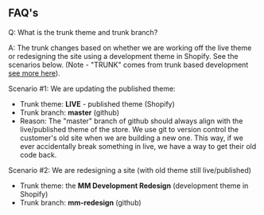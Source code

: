 ## FAQ's

Q: What is the trunk theme and trunk branch?

A: The trunk changes based on whether we are working off the live theme or redesigning the site using a development theme in Shopify. See the scenarios below. (Note - "TRUNK" comes from trunk based development [see more here](https://www.freecodecamp.org/news/what-is-trunk-based-development/)).


Scenario #1: We are updating the published theme:
- Trunk theme: **LIVE** - published theme (Shopify)
- Trunk branch: **master** (github)
- Reason: The "master" branch of github should always align with the live/published theme of the store. We use git to version control the customer's old site when we are building a new one. This way, if we ever accidentally break something in live, we have a way to get their old code back.

Scenario #2: We are redesigning a site (with old theme still live/published)
- Trunk theme: the **MM Development Redesign** (development theme in Shopify)
- Trunk branch: **mm-redesign** (github)
